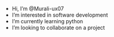 - Hi, I’m @Murali-ux07
- I’m interested in software development
- I’m currently learning python
- I’m looking to collaborate on a project

<!---
Murali-ux07/Murali-ux07 is a ✨ special ✨ repository because its `README.md` (this file) appears on your GitHub profile.
You can click the Preview link to take a look at your changes.
--->

